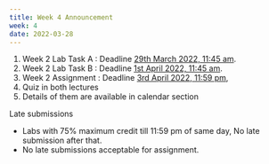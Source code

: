```yaml
---
title: Week 4 Announcement
week: 4
date: 2022-03-28
---
```


1. Week 2 Lab Task A : Deadline [29th March 2022, 11:45 am](#). 
1. Week 2 Lab Task B : Deadline [1st April 2022, 11:45 am](#). 
1. Week 2 Assignment : Deadline [3rd April 2022, 11:59 pm](#),
1. Quiz in both lectures  
1. Details of them are available in calendar section

Late submissions 
* Labs with 75% maximum credit till 11:59 pm of same day, No late submission after that. 
* No late submissions acceptable for assignment. 
